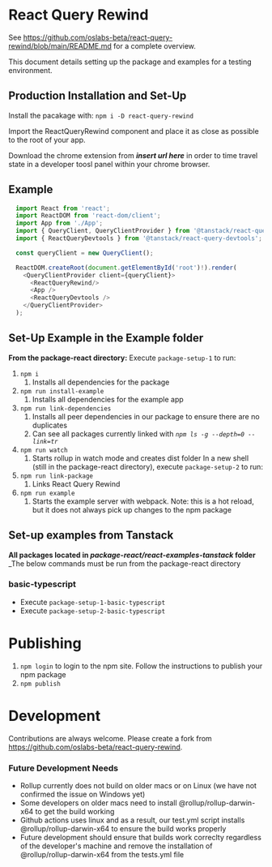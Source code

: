 # React Query Rewind
See https://github.com/oslabs-beta/react-query-rewind/blob/main/README.md for a complete overview.

This document details setting up the package and examples for a testing environment.

## Production Installation and Set-Up
Install the pacakage with: 
  `npm i -D react-query-rewind`

Import the ReactQueryRewind component and place it as close as possible to the root of your app.

Download the chrome extension from ***insert url here*** in order to time travel state in a developer toosl panel within your chrome browser.

## Example 

```javascript
  import React from 'react';
  import ReactDOM from 'react-dom/client';
  import App from './App';
  import { QueryClient, QueryClientProvider } from '@tanstack/react-query';
  import { ReactQueryDevtools } from '@tanstack/react-query-devtools';

  const queryClient = new QueryClient();

  ReactDOM.createRoot(document.getElementById('root')!).render(
    <QueryClientProvider client={queryClient}>
      <ReactQueryRewind/>
      <App />
      <ReactQueryDevtools />
    </QueryClientProvider>
  );
```

## Set-Up Example in the Example folder
**From the package-react directory:**
Execute `package-setup-1` to run:
1. `npm i`
    1. Installs all dependencies for the package
1. `npm run install-example`
    1. Installs all dependencies for the example app
2. `npm run link-dependencies`
    1. Installs all peer dependencies in our package to ensure there are no duplicates
    2. Can see all packages currently linked with *`npm ls -g --depth=0 --link=tr`*    
3. `npm run watch`
    1. Starts rollup in watch mode and creates dist folder
In a new shell (still in the package-react directory), execute `package-setup-2` to run:
1. `npm run link-package`
    1. Links React Query Rewind
2. `npm run example`
    1. Starts the example server with webpack. Note: this is a hot reload, but it does not always pick up changes to the npm package

## Set-up examples from Tanstack
**All packages located in _package-react/react-examples-tanstack_ folder**
_The below commands must be run from the package-react directory

### basic-typescript
- Execute `package-setup-1-basic-typescript`
- Execute `package-setup-2-basic-typescript`

# Publishing
1. `npm login` to login to the npm site. Follow the instructions to publish your npm package
2. `npm publish`

# Development
Contributions are always welcome. Please create a fork from https://github.com/oslabs-beta/react-query-rewind.


### Future Development Needs
- Rollup currently does not build on older macs or on Linux (we have not confirmed the issue on Windows yet)
- Some developers on older macs need to install @rollup/rollup-darwin-x64 to get the build working
- Github actions uses linux and as a result, our test.yml script installs @rollup/rollup-darwin-x64 to ensure the build works properly
- Future development should ensure that builds work correclty regardless of the developer's machine and remove the installation of @rollup/rollup-darwin-x64 from the tests.yml file